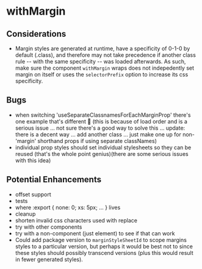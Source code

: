 # withMargin

## Considerations
- Margin styles are generated at runtime, have a specificity of 0-1-0 by default (.class), and therefore may not take precedence if another class rule -- with the same specificity -- was loaded afterwards. As such, make sure the component `withMargin` wraps does not indepedently set margin on itself or uses the `selectorPrefix` option to increase its css specificity.


## Bugs
- when switching 'useSeparateClassnamesForEachMarginProp' there's one example that's different 🤔 (this is because of load order and is a serious issue ... not sure there's a good way to solve this ... update: there is a decent way ... add another class ... just make one up for non-'margin' shorthand props if using separate classNames)
- individual prop styles should set individual stylesheets so they can be reused (that's the whole point genius)(there are some serious issues with this idea)


## Potential Enhancements
- offset support
- tests
- where :export { none: 0; xs: 5px; ... } lives
- cleanup
- shorten invalid css characters used with replace
- try with other components
- try with a non-component (just element) to see if that can work
- Could add package version to `marginStyleSheetId` to scope margins styles to a particular version, but perhaps it would be best not to since these styles should possibly transcend versions (plus this would result in fewer generated styles).
